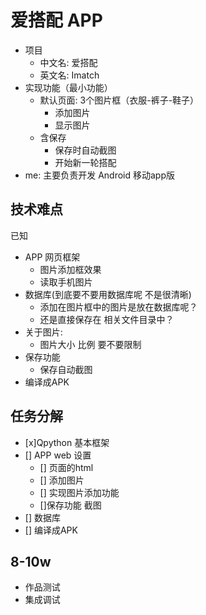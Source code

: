 # 爱搭配 APP

- 项目
	- 中文名: 爱搭配
	- 英文名: Imatch
- 实现功能（最小功能）
	- 默认页面: 3个图片框（衣服-裤子-鞋子）
		- 添加图片
		- 显示图片
	- 含保存
		- 保存时自动截图
		- 开始新一轮搭配
- me: 主要负责开发 Android 移动app版

## 技术难点

已知

- APP 网页框架
	- 图片添加框效果
	- 读取手机图片
- 数据库(到底要不要用数据库呢 不是很清晰)
	- 添加在图片框中的图片是放在数据库呢？
	- 还是直接保存在 相关文件目录中？
- 关于图片:
	- 图片大小 比例 要不要限制 
- 保存功能
	- 保存自动截图
- 编译成APK

## 任务分解

- [x]Qpython 基本框架
- [] APP web 设置 
	- [] 页面的html
	- [] 添加图片
	- [] 实现图片添加功能
	- []保存功能 截图
- [] 数据库
- [] 编译成APK

## 8-10w

- 作品测试
- 集成调试